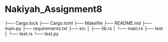 # Nakiyah_Assignment8


├── Cargo.lock
├── Cargo.toml
├── Makefile
├── README.md
├── main.py
├── requirements.txt
├── src
│   ├── lib.rs
│   └── main.rs
├── test
│   └── test.rs
└── test.py